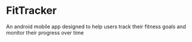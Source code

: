# FitTracker
An android mobile app designed to help users track their fitness goals and monitor their progress over time
